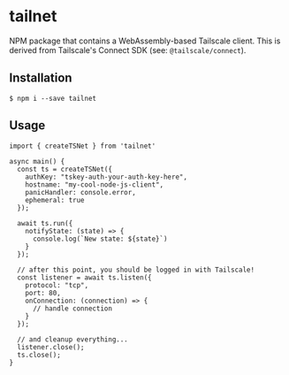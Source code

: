 # tailnet

NPM package that contains a WebAssembly-based Tailscale client. This is derived from Tailscale's Connect SDK (see: `@tailscale/connect`).

## Installation
```
$ npm i --save tailnet
```

## Usage
```
import { createTSNet } from 'tailnet'

async main() {
  const ts = createTSNet({
    authKey: "tskey-auth-your-auth-key-here",
    hostname: "my-cool-node-js-client",
    panicHandler: console.error,
    ephemeral: true
  });

  await ts.run({
    notifyState: (state) => {
      console.log(`New state: ${state}`)
    }
  });

  // after this point, you should be logged in with Tailscale!
  const listener = await ts.listen({
    protocol: "tcp",
    port: 80,
    onConnection: (connection) => {
      // handle connection
    }
  });

  // and cleanup everything...
  listener.close();
  ts.close();
}
```
